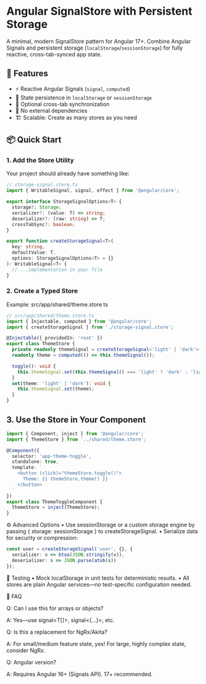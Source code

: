 # Angular SignalStore with Persistent Storage

A minimal, modern SignalStore pattern for Angular 17+. Combine Angular Signals and persistent storage (`localStorage`/`sessionStorage`) for fully reactive, cross-tab-synced app state.

## 🚀 Features

- ⚡ Reactive Angular Signals (`signal`, `computed`)
- 💾 State persistence in `localStorage` or `sessionStorage`
- 🔄 Optional cross-tab synchronization
- 🧩 No external dependencies
- 🏗️ Scalable: Create as many stores as you need

## 📦 Quick Start

### 1. Add the Store Utility

Your project should already have something like:

```ts
// storage-signal.store.ts
import { WritableSignal, signal, effect } from '@angular/core';

export interface StorageSignalOptions<T> {
  storage?: Storage;
  serializer?: (value: T) => string;
  deserializer?: (raw: string) => T;
  crossTabSync?: boolean;
}

export function createStorageSignal<T>(
  key: string,
  defaultValue: T,
  options: StorageSignalOptions<T> = {}
): WritableSignal<T> {
  // ...implementation in your file
}
```

### 2. Create a Typed Store

Example: src/app/shared/theme.store.ts

```ts
// src/app/shared/theme.store.ts
import { Injectable, computed } from '@angular/core';
import { createStorageSignal } from './storage-signal.store';

@Injectable({ providedIn: 'root' })
export class ThemeStore {
  private readonly themeSignal = createStorageSignal<'light' | 'dark'>('app-theme', 'light');
  readonly theme = computed(() => this.themeSignal());

  toggle(): void {
    this.themeSignal.set(this.themeSignal() === 'light' ? 'dark' : 'light');
  }
  set(theme: 'light' | 'dark'): void {
    this.themeSignal.set(theme);
  }
}
```

## 3. Use the Store in Your Component

```ts
import { Component, inject } from '@angular/core';
import { ThemeStore } from '../shared/theme.store';

@Component({
  selector: 'app-theme-toggle',
  standalone: true,
  template: `
    <button (click)="themeStore.toggle()">
      Theme: {{ themeStore.theme() }}
    </button>
  `
})
export class ThemeToggleComponent {
  themeStore = inject(ThemeStore);
}
```

⚙️ Advanced Options
	•	Use sessionStorage or a custom storage engine by passing { storage: sessionStorage } to createStorageSignal.
	•	Serialize data for security or compression:

```ts
const user = createStorageSignal('user', {}, {
  serializer: v => btoa(JSON.stringify(v)),
  deserializer: s => JSON.parse(atob(s))
});
```

🧪 Testing
	•	Mock localStorage in unit tests for deterministic results.
	•	All stores are plain Angular services—no test-specific configuration needed.

🙋 FAQ

Q: Can I use this for arrays or objects?

A: Yes—use signal<T[]>, signal<{...}>, etc.

Q: Is this a replacement for NgRx/Akita?

A: For small/medium feature state, yes! For large, highly complex state, consider NgRx.

Q: Angular version?

A: Requires Angular 16+ (Signals API). 17+ recommended.
